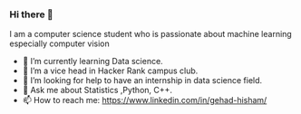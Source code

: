 ### Hi there 👋

<!--
**geehaad/geehaad** is a ✨ _special_ ✨ repository because its `README.md` (this file) appears on your GitHub profile.
-->

I am a computer science student who is passionate about machine learning especially computer vision

- 🌱 I’m currently learning Data science.
- 👯 I’m a vice head in Hacker Rank campus club.
- 🤔 I’m looking for help to have an internship in data science field.
- 💬 Ask me about Statistics ,Python, C++.
- 📫 How to reach me: https://www.linkedin.com/in/gehad-hisham/

